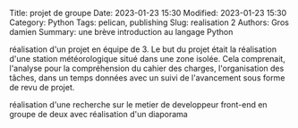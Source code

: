 Title: projet de groupe
Date: 2023-01-23 15:30
Modified: 2023-01-23 15:30
Category: Python
Tags: pelican, publishing
Slug: realisation 2
Authors: Gros damien
Summary: une brève introduction au langage Python

                    
réalisation d'un projet en équipe de 3. Le but du projet était la réalisation d'une station météorologique situé dans une zone isolée.
Cela comprenait, l'analyse pour la compréhension du cahier des charges, l'organisation des tâches, dans un temps données avec un suivi de l'avancement sous forme de revu de projet.

réalisation d'une recherche sur le metier de developpeur front-end en groupe de deux avec réalisation d'un diaporama
